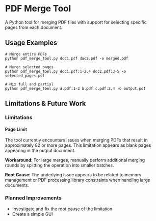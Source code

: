 # PDF Merge Tool

A Python tool for merging PDF files with support for selecting specific pages from each document.

## Usage Examples

```
# Merge entire PDFs
python pdf_merge_tool.py doc1.pdf doc2.pdf -o merged.pdf

# Merge selected pages
python pdf_merge_tool.py doc1.pdf:1-2,4 doc2.pdf:3-5 -o selected_pages.pdf

# Mix full and partial
python pdf_merge_tool.py a.pdf:1-2 b.pdf c.pdf:2,4 -o output.pdf
```

## Limitations & Future Work

### Limitations 

#### Page Limit
The tool currently encounters issues when merging PDFs that result in approximately 82 or more pages. This limitation appears as blank pages appearing in the output document.

**Workaround**: For large merges, manually perform additional merging rounds by splitting the operation into smaller batches.

**Root Cause**: The underlying issue appears to be related to memory management or PDF processing library constraints when handling large documents.

### Planned Improvements
- Investigate and fix the root cause of the limitation
- Create a simple GUI